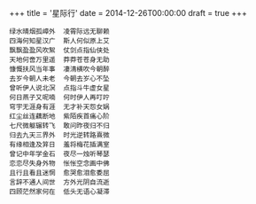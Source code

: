+++
title = '星际行'
date = 2014-12-26T00:00:00
draft = true
+++

```text
绿水晴烟孤嶂外  凌霄际远无聊赖
四海何知星汉广  斯人何似原上艾
飘飘盈盈风吹絮  仗剑点指仙侠处
天地何啻万里遥  莽莽苍苍身无助
慷慨扶风当年事  凄清横吹今朝醉
去岁今朝人未老  今朝去岁心不坠
曾听伊人说北溟  点指斗牛虚女星
何日燕子又呢喃  何时伊人再叮咛
穹宇无涯身有涯  无才补天怨女娲
红尘丝连藕断地  紫陌疾首痛心阶
七尺微躯辗转飞  敢问昨夜归不归
归去九天三界外  时光逆转路熹微
有缘相逢及笄日  羞将梅花插满室
曾记中年学金石  夜尽一烛听琴瑟
恋恋尽失身外物  怅怅空念画中佛
且行且看且迷惘  愈哭愈泪愈委屈
言辞不通人间世  方外光阴自流逝
四顾茫然家何在  低头无语心凝滞
```
